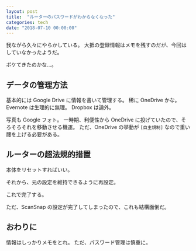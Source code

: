 ```yaml
---
layout: post
title:  "ルーターのパスワードがわからなくなった"
categories: tech
date: "2018-07-10 00:00:00"
---
```


我ながら久々にやらかしている。
大抵の登録情報はメモを残すのだが、今回はしていなかったようだ。

ボケてきたのかな...。

## データの管理方法

基本的には Google Drive に情報を書いて管理する。
稀に OneDrive かな。
Evernote は生理的に無理。
Dropbox は論外。

写真も Google フォト。
一時期、利便性から OneDrive に投げていたので、そろそろそれを移動させる機運。
ただ、OneDrive の挙動が `[自主規制]` なので重い腰を上げる必要がある。

## ルーターの超法規的措置

本体をリセットすればいい。

それから、元の設定を維持できるように再設定。

これで完了する。

ただ、ScanSnap の設定が完了してしまったので、これも結構面倒だ。

## おわりに

情報はしっかりメモをとれ。
ただ、パスワード管理は慎重に。
